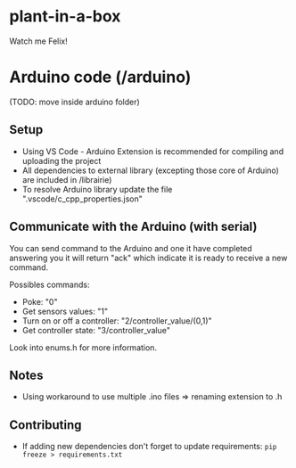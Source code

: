 # plant-in-a-box

Watch me Felix!

# Arduino code (/arduino)

(TODO: move inside arduino folder)

## Setup

-   Using VS Code - Arduino Extension is recommended for compiling and uploading the project
-   All dependencies to external library (excepting those core of Arduino) are included in /librairie)
-   To resolve Arduino library update the file ".vscode/c_cpp_properties.json"

## Communicate with the Arduino (with serial)

You can send command to the Arduino and one it have completed answering you it will return "ack" which indicate it is ready to receive a new command.

Possibles commands:

-   Poke: "0"
-   Get sensors values: "1"
-   Turn on or off a controller: "2/controller_value/(0,1)"
-   Get controller state: "3/controller_value"

Look into enums.h for more information.

## Notes

-   Using workaround to use multiple .ino files => renaming extension to .h

## Contributing

-   If adding new dependencies don't forget to update requirements: `pip freeze > requirements.txt`



